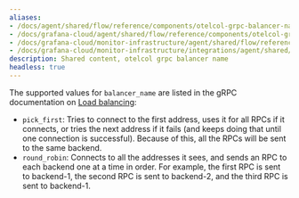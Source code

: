 ```yaml
---
aliases:
- /docs/agent/shared/flow/reference/components/otelcol-grpc-balancer-name
- /docs/grafana-cloud/agent/shared/flow/reference/components/otelcol-grpc-balancer-name/
- /docs/grafana-cloud/monitor-infrastructure/agent/shared/flow/reference/components/otelcol-grpc-balancer-name/
- /docs/grafana-cloud/monitor-infrastructure/integrations/agent/shared/flow/reference/components/otelcol-grpc-balancer-name/
description: Shared content, otelcol grpc balancer name
headless: true
---
```


The supported values for `balancer_name` are listed in the gRPC documentation on [Load balancing][]:
* `pick_first`: Tries to connect to the first address, uses it for all RPCs if it connects, 
  or tries the next address if it fails (and keeps doing that until one connection is successful). 
  Because of this, all the RPCs will be sent to the same backend.
* `round_robin`: Connects to all the addresses it sees, and sends an RPC to each backend one at a time in order. 
  For example, the first RPC is sent to backend-1, the second RPC is sent to backend-2, 
  and the third RPC is sent to backend-1.

[Load balancing]: https://github.com/grpc/grpc-go/blob/master/examples/features/load_balancing/README.md#pick_first
